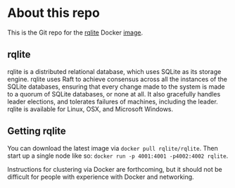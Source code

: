 # About this repo
This is the Git repo for the [rqlite](https://github.com/rqlite/rqlite) Docker [image](https://hub.docker.com/r/rqlite/rqlite/).

## rqlite
rqlite is a distributed relational database, which uses SQLite as its storage engine. rqlite uses Raft to achieve consensus across all the instances of the SQLite databases, ensuring that every change made to the system is made to a quorum of SQLite databases, or none at all. It also gracefully handles leader elections, and tolerates failures of machines, including the leader. rqlite is available for Linux, OSX, and Microsoft Windows.

## Getting rqlite
You can download the latest image via `docker pull rqlite/rqlite`. Then start up a single node like so: `docker run -p 4001:4001 -p4002:4002 rqlite`. 

Instructions for clustering via Docker are forthcoming, but it should not be difficult for people with experience with Docker and networking.

